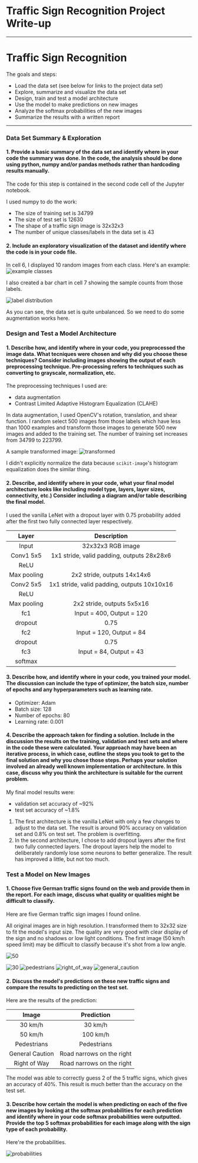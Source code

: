# Traffic Sign Recognition Project Write-up

---
# Traffic Sign Recognition
The goals and steps:
* Load the data set (see below for links to the project data set)
* Explore, summarize and visualize the data set
* Design, train and test a model architecture
* Use the model to make predictions on new images
* Analyze the softmax probabilities of the new images
* Summarize the results with a written report

---

### Data Set Summary & Exploration

#### 1. Provide a basic summary of the data set and identify where in your code the summary was done. In the code, the analysis should be done using python, numpy and/or pandas methods rather than hardcoding results manually.

The code for this step is contained in the second code cell of the Jupyter notebook.  

I used numpy to do the work:

* The size of training set is 34799
* The size of test set is 12630
* The shape of a traffic sign image is 32x32x3
* The number of unique classes/labels in the data set is 43

#### 2. Include an exploratory visualization of the dataset and identify where the code is in your code file.

In cell 6, I displayed 10 random images from each class. Here's an example:
![example classes](media/example.classes.png)

I also created a bar chart in cell 7 showing the sample counts from those labels.

![label distribution](media/label.dist.png)

As you can see, the data set is quite unbalanced. So we need to do some augmentation works here.


### Design and Test a Model Architecture

#### 1. Describe how, and identify where in your code, you preprocessed the image data. What tecniques were chosen and why did you choose these techniques? Consider including images showing the output of each preprocessing technique. Pre-processing refers to techniques such as converting to grayscale, normalization, etc.

The preprocessing techniques I used are:
- data augmentation
- Contrast Limited Adaptive Histogram Equalization (CLAHE)

In data augmentation, I used OpenCV's rotation, translation, and shear function. I random select 500 images from those labels which have less than 1000 examples and transform those images to generate 500 new images and added to the training set. The number of training set increases from 34799 to 223799. 

A sample transformed image:
![transformed](media/transformed.png)


I didn't explicitly normalize the data because `scikit-image`'s histogram equalization does the similar thing.


#### 2. Describe, and identify where in your code, what your final model architecture looks like including model type, layers, layer sizes, connectivity, etc.) Consider including a diagram and/or table describing the final model.

I used the vanilla LeNet with a dropout layer with 0.75 probability added after the first two fully connected layer respectively.

| Layer | Description |
| :-: | :-: |
| Input | 32x32x3 RGB image |
| Conv1 5x5 | 1x1 stride, valid padding, outputs 28x28x6 |
| ReLU |  |
| Max pooling | 2x2 stride, outputs 14x14x6 |
| Conv2 5x5 | 1x1 stride, valid padding, outputs 10x10x16 |
| ReLU |  |
| Max pooling | 2x2 stride, outputs 5x5x16 |
| fc1 | Input = 400, Output = 120 |
| dropout | 0.75 |
| fc2 | Input = 120, Output = 84 |
| dropout | 0.75 |
| fc3 | Input = 84, Output = 43 |
| softmax |  |

#### 3. Describe how, and identify where in your code, you trained your model. The discussion can include the type of optimizer, the batch size, number of epochs and any hyperparameters such as learning rate.

- Optimizer: Adam
- Batch size: 128
- Number of epochs: 80
- Learning rate: 0.001

#### 4. Describe the approach taken for finding a solution. Include in the discussion the results on the training, validation and test sets and where in the code these were calculated. Your approach may have been an iterative process, in which case, outline the steps you took to get to the final solution and why you chose those steps. Perhaps your solution involved an already well known implementation or architecture. In this case, discuss why you think the architecture is suitable for the current problem.

My final model results were:
* validation set accuracy of ~92%
* test set accuracy of ~1.8%

1. The first architecture is the vanilla LeNet with only a few changes to adjust to the data set. The result is around 90% accuracy on validation set and 0.8% on test set.  The problem is overfitting. 
2. In the second architecture, I chose to add dropout layers after the first two fully connected layers. The dropout layers help the model to deliberately randomly lose some neurons to better generalize. The result has improved a little, but not too much.
 

### Test a Model on New Images

#### 1. Choose five German traffic signs found on the web and provide them in the report. For each image, discuss what quality or qualities might be difficult to classify.

Here are five German traffic sign images I found online.

All original images are in high resolution. I transformed them to 32x32 size to fit the model's input size. The quality are very good with clear display of the sign and no shadows or low light conditions. The first image (50 km/h speed limit) may be difficult to classify because it's shot from a low angle. 

![50](media/50.jpg)


![30](media/30.jpg)
![pedestrians](media/pedestrians.jpg)
![right_of_way](media/right_of_way.jpg)
![general_caution](media/general_caution.jpg)


#### 2. Discuss the model's predictions on these new traffic signs and compare the results to predicting on the test set. 


Here are the results of the prediction:

| Image | Prediction |
| :-: | :-: |
| 30 km/h | 30 km/h |
| 50 km/h | 100 km/h |
| Pedestrians | Pedestrians  |
| General Caution | Road narrows on the right |
| Right of Way | Road narrows on the right |


The model was able to correctly guess 2 of the 5 traffic signs, which gives an accuracy of 40%. This result is much better than the accuracy on the test set.

#### 3. Describe how certain the model is when predicting on each of the five new images by looking at the softmax probabilities for each prediction and identify where in your code softmax probabilities were outputted. Provide the top 5 softmax probabilities for each image along with the sign type of each probability.

Here're the probabilities.

![probabilities](media/probabilities.png)


